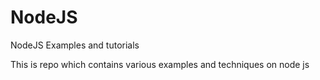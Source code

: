 # NodeJS
NodeJS Examples and tutorials


This is repo which contains various examples and techniques on node js
